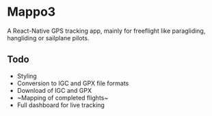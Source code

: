 # Mappo3

A React-Native GPS tracking app, mainly for freeflight like paragliding, hangliding or sailplane pilots.

## Todo

* Styling
* Conversion to IGC and GPX file formats
* Download of IGC and GPX
* ~Mapping of completed flights~
* Full dashboard for live tracking


